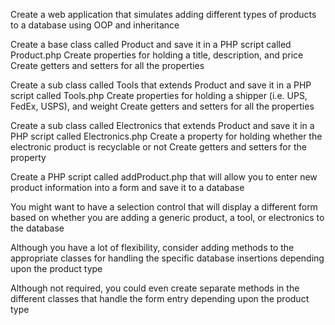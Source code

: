 Create a web application that simulates adding different types of products to a database using OOP and inheritance

Create a base class called Product and save it in a PHP script called Product.php
Create properties for holding a title, description, and price
Create getters and setters for all the properties

Create a sub class called Tools that extends Product and save it in a PHP script called Tools.php
Create properties for holding a shipper (i.e. UPS, FedEx, USPS), and weight
Create getters and setters for all the properties

Create a sub class called Electronics that extends Product and save it in a PHP script called Electronics.php
Create a property for holding whether the electronic product is recyclable or not
Create getters and setters for the property

Create a PHP script called addProduct.php that will allow you to enter new product information into a form and save it to a database

You might want to have a selection control that will display a different form based on whether you are adding a generic product, a tool,
or electronics to the database

Although you have a lot of flexibility, consider adding methods to the appropriate classes for handling the specific database insertions
depending upon the product type

Although not required, you could even create separate methods in the different classes that handle the form entry depending upon the product
type